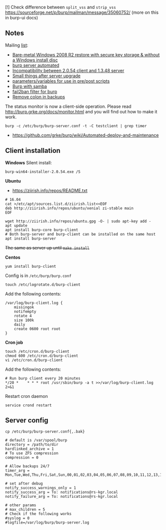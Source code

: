 [!] Check difference between `split_vss` and `strip_vss`
https://sourceforge.net/p/burp/mailman/message/35060752/ (more on this in burp-ui docs)

## Notes

Mailing [list](https://sourceforge.net/p/burp/mailman/burp-users/):

* [Bare-metal Windows 2008 R2 restore with secure key storage & without a Windows install disc](https://sourceforge.net/p/burp/mailman/message/35612245/)
* [burp server automated](https://sourceforge.net/p/burp/mailman/message/35605032/)
* [Incompatibility between 2.0.54 client and 1.3.48 server](https://sourceforge.net/p/burp/mailman/message/35648448/)
* [Small things after server upgrade](https://sourceforge.net/p/burp/mailman/message/35653928/)
* [parameters/variables for use in pre/post scripts](https://sourceforge.net/p/burp/mailman/message/35671910/)
* [Burp with samba](https://sourceforge.net/p/burp/mailman/message/35769281/)
* [fail2ban filter for burp](https://sourceforge.net/p/burp/mailman/message/35786582/)
* [Remove colon in backups](https://sourceforge.net/p/burp/mailman/message/35535192/)

The status monitor is now a client-side operation.
Please read http://burp.grke.org/docs/monitor.html and you will find out how
to make it work.

```
burp -c /etc/burp/burp-server.conf -t -C testclient | grep timer
```

* https://github.com/grke/burp/wiki/Automated-deploy-and-maintenance

## Client installation

**Windows**
Silent install:
```
burp-win64-installer-2.0.54.exe /S
```

**Ubuntu**

* https://ziirish.info/repos/README.txt
```shell
# 16.04
cat >/etc/apt/sources.list.d/ziirish.list<<EOF
deb http://ziirish.info/repos/ubuntu/xenial zi-stable main
EOF

wget http://ziirish.info/repos/ubuntu.gpg -O- | sudo apt-key add -
apt update
apt install burp-core burp-client
# Both burp-server and burp-client can be installed on the same host
apt install burp-server
```

~~The same as server up until `make install`~~

**Centos**
``` shell
yum install burp-client
```

Config is in `/etc/burp/burp.conf`

``` shell
touch /etc/logrotate.d/burp-client
```
Add the following contents:
```
/var/log/burp-client.log {
    missingok
    notifempty
    rotate 4
    size 100k
    daily
    create 0600 root root
}
```
**Cron job**
``` shell
touch /etc/cron.d/burp-client
chmod 600 /etc/cron.d/burp-client
vi /etc/cron.d/burp-client
```
Add the following contents:
```
# Run burp client every 20 minutes
*/20 *    * * * root /usr/sbin/burp -a t >>/var/log/burp-client.log 2>&1
```
Restart cron daemon
``` shell
service crond restart
```

## Server config
`cp /etc/burp/burp-server.conf{,.bak}`
```
# default is /var/spool/burp
directory = /path/to/dir
hardlinked_archive = 1
# To use ZFS compression
compression = 0

# Allow backups 24/7
timer_arg = Mon,Tue,Wed,Thu,Fri,Sat,Sun,00,01,02,03,04,05,06,07,08,09,10,11,12,13,14,15,16,17,18,19,20,21,22,23

# set after debug
notify_success_warnings_only = 1
notify_success_arg = To: notifications@rs-kgr.local
notify_failure_arg = To: notifications@rs-kgr.local

# other params
# max_children = 5
# Check if the following works
#syslog = 0
#logfile=/var/log/burp/burp-server.log
```
